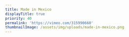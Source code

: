 ```yaml
---
title: Made in Mexico
displayTitle: true
priority: 40
permalink: 'https://vimeo.com/315990660'
thumbnailImage: /assets/img/uploads/made-in-mexico.png
---
```


